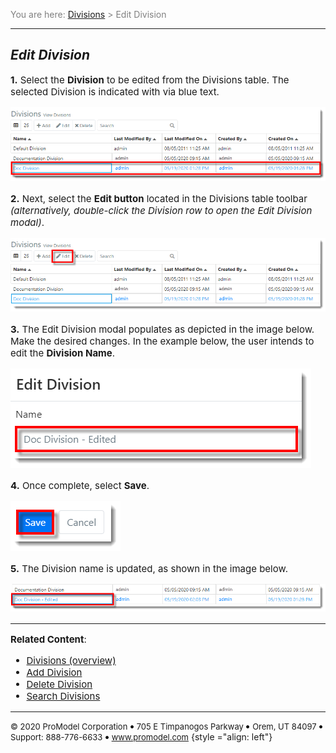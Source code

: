 ﻿
<span style="color:grey">
<span style="font-size:14px">

You are here: [Divisions](C:/_git/ProModelAutodeskEdition/PorfolioSimulator.Help/wwwroot/Help/Docs/Divisions1/Divisions.md) > Edit Division

</span>
</span></span>

----
## _**Edit Division**_ 
<span style="font-size:15px">

**1.** Select the **Division** to be edited from the Divisions table. The selected Division is indicated with via blue text.

![Select Division](SelectDivision.png "Divisions Table")

**2.** Next, select the **Edit button** located in the Divisions table toolbar *(alternatively, double-click the Division row to open the Edit Division modal)*.

![Edit Division](EditDivision.png "Divisions Table - Edit Division")

**3.** The Edit Division modal populates as depicted in the image below. Make the desired changes. 
In the example below, the user intends to edit the **Division Name**.  

![Edit Name](EditName.png "Edit Division Modal")

**4.** Once complete, select **Save**. 

![Save Changes](SaveChanges.png "Edit Division Modal - Save Changes")

**5.** The Division name is updated, as shown in the image below.

![Updated Division](UpdatedDivision.png "Updated Divisions Table")

---

**Related Content**:
* [Divisions (overview)](C:/_git/ProModelAutodeskEdition/PorfolioSimulator.Help/wwwroot/Help/Docs/Divisions1/Divisions.md)
* [Add Division](C:/_git/ProModelAutodeskEdition/PorfolioSimulator.Help/wwwroot/Help/Docs/Divisions1/AddDivision/AddDivision.md)
* [Delete Division](C:/_git/ProModelAutodeskEdition/PorfolioSimulator.Help/wwwroot/Help/Docs/Divisions1/DeleteDivision/DeleteDivision.md)
* [Search Divisions](C:/_git/ProModelAutodeskEdition/PorfolioSimulator.Help/wwwroot/Help/Docs/Divisions1/SearchDivisions/SearchDivisions.md)

</span>

---

<span style="font-size:13px"> &copy; 2020 ProModel Corporation ![dot](Dot1.png) 705 E Timpanogos Parkway ![dot](Dot1.png) Orem, UT 84097 ![dot](Dot1.png) Support: 888-776-6633 ![dot](Dot1.png) www.promodel.com</span> {style ="align: left"}

